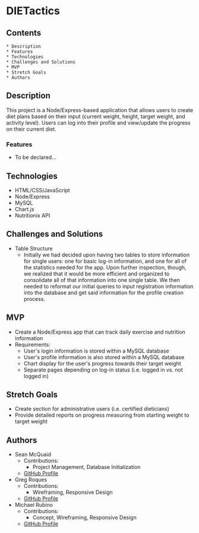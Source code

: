 # DIETactics
## Contents
    * Description
    * Features
    * Technologies
    * Challenges and Solutions
    * MVP
    * Stretch Goals
    * Authors

## Description
This project is a Node/Express-based application that allows users to create diet plans based on their input (current weight, height, target weight, and activity level). Users can log into their profile and view/update the progress on their current diet.

### Features
* To be declared...

## Technologies
* HTML/CSS/JavaScript
* Node/Express
* MySQL
* Chart.js
* Nutritionix API

## Challenges and Solutions
* Table Structure
    * Initially we had decided upon having two tables to store information for single users: one for basic log-in information, and one for all of the statistics needed for the app. Upon further inspection, though, we realized that it would be more efficient and organized to consolidate all of that information into one single table. We then needed to reformat our initial queries to input registration information into the database and get said information for the profile creation process.

## MVP
* Create a Node/Express app that can track daily exercise and nutrition information
* Requirements:
    * User's login information is stored within a MySQL database
    * User's profile information is also stored within a MySQL database
    * Chart display for the user's progress towards their target weight
    * Separate pages depending on log-in status (i.e. logged in vs. not logged in)

## Stretch Goals
* Create section for administrative users (i.e. certified dieticians)
* Provide detailed reports on progress measuring from starting weight to target weight

## Authors
* Sean McQuaid
    * Contributions:
        * Project Management, Database Initialization
    * [GitHub Profile](https://github.com/seanmcquaid)
* Greg Roques
    * Contributions:
        * Wireframing, Responsive Design
    * [GitHub Profile](https://github.com/GregRoques)
* Michael Rubino
    * Contributions:
        * Concept, Wireframing, Responsive Design
    * [GitHub Profile](https://github.com/rubinoAM)